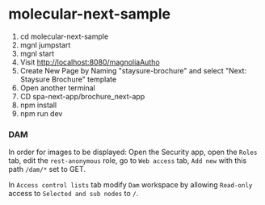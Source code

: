 # molecular-next-sample

1) cd molecular-next-sample
2) mgnl jumpstart
3) mgnl start
4) Visit [http://localhost:8080/magnoliaAutho](http://localhost:8080/magnoliaAuthor)
6) Create New Page by Naming "staysure-brochure" and select "Next: Staysure Brochure" template
7) Open another terminal
8) CD spa-next-app/brochure_next-app
9) npm install
10) npm run dev

### DAM

In order for images to be displayed:
Open the Security app, open the `Roles` tab, edit the `rest-anonymous` role, go to `Web access` tab, `Add new` with this path `/dam/*` set to GET.

In `Access control lists` tab modify `Dam` workspace by allowing `Read-only` access to `Selected and sub nodes` to `/`.
